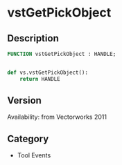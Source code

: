 # vstGetPickObject

## Description
```pascal
FUNCTION vstGetPickObject : HANDLE;
```

```python

def vs.vstGetPickObject():
    return HANDLE
```

## Version
Availability: from Vectorworks 2011
## Category
* Tool Events

